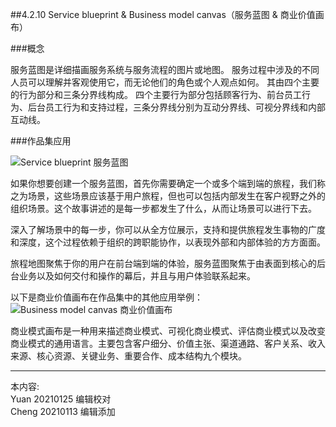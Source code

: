 
##4.2.10 Service blueprint & Business model canvas（服务蓝图 & 商业价值画布）

###概念

服务蓝图是详细描画服务系统与服务流程的图片或地图。 服务过程中涉及的不同人员可以理解并客观使用它，而无论他们的角色或个人观点如何。 其由四个主要的行为部分和三条分界线构成。 四个主要行为部分包括顾客行为、前台员工行为、后台员工行为和支持过程，三条分界线分别为互动分界线、可视分界线和内部互动线。


###作品集应用

![ Service blueprint 服务蓝图 ](http://kitpic.makebi.net/2021/social_18.jpg)

如果你想要创建一个服务蓝图，首先你需要确定一个或多个端到端的旅程，我们称之为场景，这些场景应该基于用户旅程，但也可以包括内部发生在客户视野之外的组织场景。这个故事讲述的是每一步都发生了什么，从而让场景可以进行下去。

深入了解场景中的每一步，你可以从全方位展示，支持和提供旅程发生事物的广度和深度，这个过程依赖于组织的跨职能协作，以表现外部和内部体验的方方面面。

旅程地图聚焦于你的用户在前台端到端的体验，服务蓝图聚焦于由表面到核心的后台业务以及如何交付和操作的幕后，并且与用户体验联系起来。


以下是商业价值画布在作品集中的其他应用举例：
![ Business model canvas 商业价值画布](http://kitpic.makebi.net/2021/social_19.jpg)

商业模式画布是一种用来描述商业模式、可视化商业模式、评估商业模式以及改变商业模式的通用语言。主要包含客户细分、价值主张、渠道通路、客户关系、收入来源、核心资源、关键业务、重要合作、成本结构九个模块。


---
本内容:    
Yuan 20210125 编辑校对  
Cheng 20210113 编辑添加
